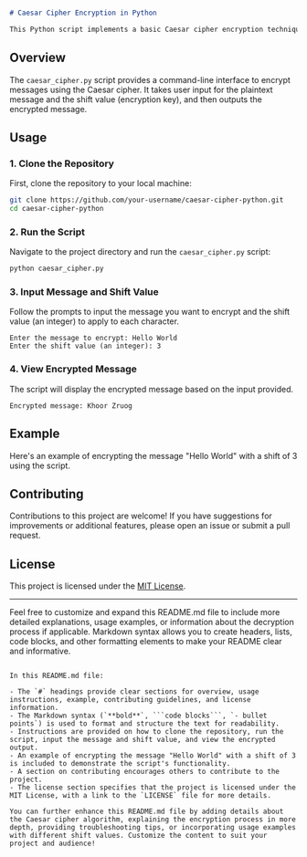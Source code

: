 ```markdown

# Caesar Cipher Encryption in Python

This Python script implements a basic Caesar cipher encryption technique. The Caesar cipher shifts each letter in a plaintext message by a fixed number of positions down or up the alphabet.
```
## Overview

The `caesar_cipher.py` script provides a command-line interface to encrypt messages using the Caesar cipher. It takes user input for the plaintext message and the shift value (encryption key), and then outputs the encrypted message.

## Usage

### 1. Clone the Repository

First, clone the repository to your local machine:

```bash
git clone https://github.com/your-username/caesar-cipher-python.git
cd caesar-cipher-python
```

### 2. Run the Script

Navigate to the project directory and run the `caesar_cipher.py` script:

```bash
python caesar_cipher.py
```

### 3. Input Message and Shift Value

Follow the prompts to input the message you want to encrypt and the shift value (an integer) to apply to each character.

```plaintext
Enter the message to encrypt: Hello World
Enter the shift value (an integer): 3
```

### 4. View Encrypted Message

The script will display the encrypted message based on the input provided.

```plaintext
Encrypted message: Khoor Zruog
```

## Example

Here's an example of encrypting the message "Hello World" with a shift of 3 using the script.

## Contributing

Contributions to this project are welcome! If you have suggestions for improvements or additional features, please open an issue or submit a pull request.

## License

This project is licensed under the [MIT License](LICENSE).

---

Feel free to customize and expand this README.md file to include more detailed explanations, usage examples, or information about the decryption process if applicable. Markdown syntax allows you to create headers, lists, code blocks, and other formatting elements to make your README clear and informative.
```

In this README.md file:

- The `#` headings provide clear sections for overview, usage instructions, example, contributing guidelines, and license information.
- The Markdown syntax (`**bold**`, ```code blocks```, `- bullet points`) is used to format and structure the text for readability.
- Instructions are provided on how to clone the repository, run the script, input the message and shift value, and view the encrypted output.
- An example of encrypting the message "Hello World" with a shift of 3 is included to demonstrate the script's functionality.
- A section on contributing encourages others to contribute to the project.
- The license section specifies that the project is licensed under the MIT License, with a link to the `LICENSE` file for more details.

You can further enhance this README.md file by adding details about the Caesar cipher algorithm, explaining the encryption process in more depth, providing troubleshooting tips, or incorporating usage examples with different shift values. Customize the content to suit your project and audience!
